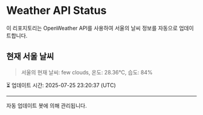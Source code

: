 
# Weather API Status

이 리포지토리는 OpenWeather API를 사용하여 서울의 날씨 정보를 자동으로 업데이트합니다.

## 현재 서울 날씨
> 서울의 현재 날씨: few clouds, 온도: 28.36°C, 습도: 84%

⏳ 업데이트 시간: 2025-07-25 23:20:37 (UTC)

---
자동 업데이트 봇에 의해 관리됩니다.
